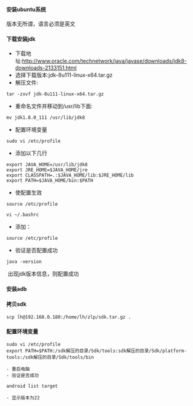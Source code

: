 #### 安装ubuntu系统
版本无所谓，语言必须是英文
#### 下载安装jdk

  - 下载地址:http://www.oracle.com/technetwork/java/javase/downloads/jdk8-downloads-2133151.html
  
  - 选择下载版本:jdk-8u111-linux-x64.tar.gz
  
  - 解压文件:
 
  ```
  tar -zxvf jdk-8u111-linux-x64.tar.gz
  ```
  - 重命名文件并移动到/usr/lib下面: 
 
  ```
  mv jdk1.8.0_111 /usr/lib/jdk8
  ```
  - 配置环境变量
  ```
  sudo vi /etc/profile
  ```
  - 添加以下几行
  
  ```   
  export JAVA_HOME=/usr/lib/jdk8
  export JRE_HOME=$JAVA_HOME/jre    
  export CLASSPATH=.:$JAVA_HOME/lib:$JRE_HOME/lib 
  export PATH=$JAVA_HOME/bin:$PATH 
  ```  
  - 使配置生效
  
  ```
  source /etc/profile
  ```
  ```
  vi ~/.bashrc
  ```
  - 添加：
  ```
  source /etc/profile
  ```
  
  - 验证是否配置成功
  
  ```
  java -version
  ```
  出现jdk版本信息，则配置成功
  
  
#### 安装adb
#### 拷贝sdk
  ```
  scp lh@192.168.0.180:/home/lh/zlp/sdk.tar.gz .
  ```
#### 配置环境变量
   ```
   sudo vi /etc/profile
   export PATH=$PATH:/sdk解压的目录/Sdk/tools:sdk解压的目录/Sdk/platform-tools:/sdk解压的目录/Sdk/tools/bin
   ```
    - 重启电脑
    - 验证是否成功
   
   ```
   android list target
   ```
    - 显示版本为22
